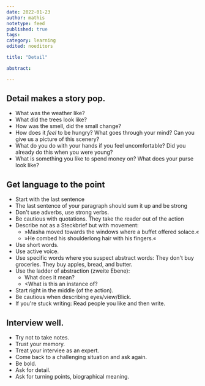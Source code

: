 ```yaml
---
date: 2022-01-23
author: mathis
notetype: feed
published: true
tags:
category: learning
edited: noeditors

title: "Detail"

abstract: 

---
```


## Detail makes a story pop.

- What was the weather like? 
- What did the trees look like?
- How was the smell, did the small change?
- How does it *feel* to be hungry? What goes through your mind? Can you give us a picture of this scenery?
- What do you do with your hands if you feel uncomfortable? Did you already do this when you were young?
- What is something you like to spend money on? What does your purse look like?

## Get language to the point

- Start with the last sentence
- The last sentence of your paragraph should sum it up and be strong
- Don't use adverbs, use strong verbs.
- Be cautious with quotations. They take the reader out of the action
- Describe not as a Steckbrief but with movement: 
  - »Masha moved towards the windows where a buffet offered solace.«
  - »He combed his shoulderlong hair with his fingers.«
- Use short words.
- Use active voice.
- Use specific words where you suspect abstract words: They don't buy groceries. They buy apples, bread, and butter.
- Use the ladder of abstraction (zweite Ebene): 
  - What does it mean?
  - <What is this an instance of?
- Start right in the middle (of the action).
- Be cautious when describing eyes/view/Blick.
- If you're stuck writing: Read people you like and then write.

## Interview well.

- Try not to take notes.
- Trust your memory.
- Treat your interviee as an expert.
- Come back to a challenging situation and ask again.
- Be bold.
- Ask for detail.
- Ask for turning points, biographical meaning.

